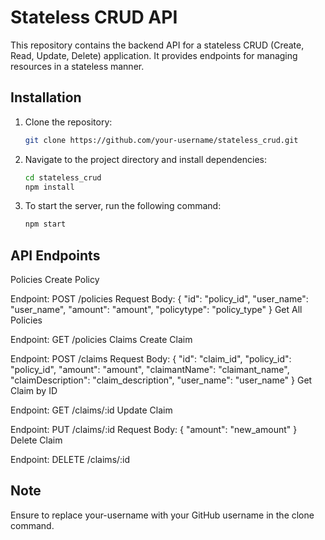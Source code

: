 # Stateless CRUD API

This repository contains the backend API for a stateless CRUD (Create, Read, Update, Delete) application. It provides endpoints for managing resources in a stateless manner.


## Installation

1. Clone the repository:

   ```bash
   git clone https://github.com/your-username/stateless_crud.git

2. Navigate to the project directory and install dependencies:

   ```bash
   cd stateless_crud
   npm install

3. To start the server, run the following command:

   ```bash
   npm start

## API Endpoints
Policies
Create Policy

Endpoint: POST /policies
Request Body: { "id": "policy_id", "user_name": "user_name", "amount": "amount", "policytype": "policy_type" }
Get All Policies

Endpoint: GET /policies
Claims
Create Claim

Endpoint: POST /claims
Request Body: { "id": "claim_id", "policy_id": "policy_id", "amount": "amount", "claimantName": "claimant_name", "claimDescription": "claim_description", "user_name": "user_name" }
Get Claim by ID

Endpoint: GET /claims/:id
Update Claim

Endpoint: PUT /claims/:id
Request Body: { "amount": "new_amount" }
Delete Claim

Endpoint: DELETE /claims/:id

## Note
Ensure to replace your-username with your GitHub username in the clone command.


